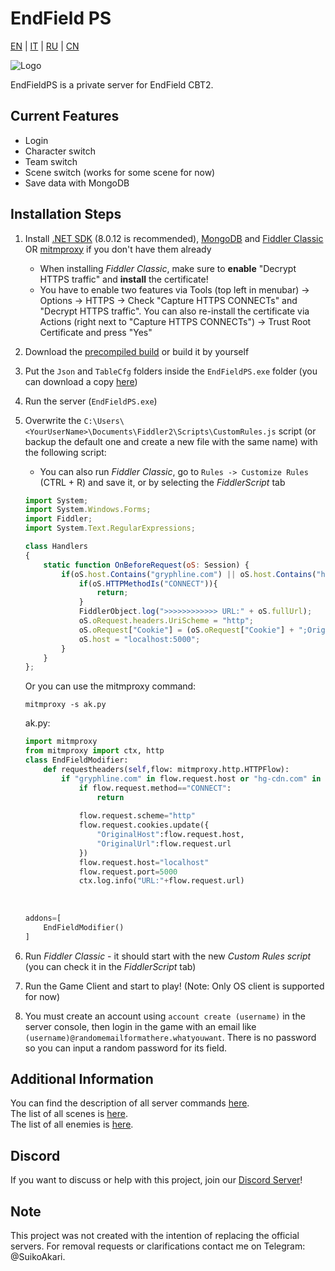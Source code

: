 # EndField PS
[EN](README.md) | [IT](docs/README_it-IT.md) | [RU](docs/README_ru-RU.md) | [CN](docs/README_zh-CN.md)

![Logo](https://socialify.git.ci/SuikoAkari/EndFieldPS/image?custom_description=Private+server+for+EndField&amp;description=1&amp;font=Jost&amp;forks=1&amp;issues=1&amp;language=1&amp;logo=https%3A%2F%2Farknights.wiki.gg%2Fimages%2F3%2F31%2FArknights_Endfield_logo.png&amp;name=1&amp;pattern=Circuit+Board&amp;pulls=1&amp;stargazers=1&amp;theme=Dark)

EndFieldPS is a private server for EndField CBT2.

## Current Features

* Login
* Character switch
* Team switch
* Scene switch (works for some scene for now)
* Save data with MongoDB

## Installation Steps

1. Install [.NET SDK](https://dotnet.microsoft.com/en-us/download) (8.0.12 is recommended), [MongoDB](https://www.mongodb.com/try/download/community) and [Fiddler Classic](https://www.telerik.com/fiddler/fiddler-classic) OR [mitmproxy](https://mitmproxy.org/) if you don't have them already
   * When installing *Fiddler Classic*, make sure to **enable** "Decrypt HTTPS traffic" and **install** the certificate!
   * You have to enable two features via Tools (top left in menubar) -> Options -> HTTPS -> Check "Capture HTTPS CONNECTs" and "Decrypt HTTPS traffic". You can also re-install the certificate via Actions (right next to "Capture HTTPS CONNECTs") -> Trust Root Certificate and press "Yes"
2. Download the [precompiled build](https://github.com/SuikoAkari/EndFieldPS/releases/latest) or build it by yourself
3. Put the `Json` and `TableCfg` folders inside the `EndFieldPS.exe` folder (you can download a copy [here](https://github.com/PotRooms/EndFieldData/tree/main))
4. Run the server (`EndFieldPS.exe`)
5. Overwrite the `C:\Users\<YourUserName>\Documents\Fiddler2\Scripts\CustomRules.js` script (or backup the default one and create a new file with the same name) with the following script:
    * You can also run *Fiddler Classic*, go to `Rules -> Customize Rules` (CTRL + R) and save it, or by selecting the *FiddlerScript* tab

    ```javascript
    import System;
    import System.Windows.Forms;
    import Fiddler;
    import System.Text.RegularExpressions;

    class Handlers
    {
        static function OnBeforeRequest(oS: Session) {
            if(oS.host.Contains("gryphline.com") || oS.host.Contains("hg-cdn.com")) {
                if(oS.HTTPMethodIs("CONNECT")){
                    return;
                }
                FiddlerObject.log(">>>>>>>>>>>> URL:" + oS.fullUrl);
                oS.oRequest.headers.UriScheme = "http";
                oS.oRequest["Cookie"] = (oS.oRequest["Cookie"] + ";OriginalHost=" + oS.host + ";OriginalUrl=" + oS.fullUrl);
                oS.host = "localhost:5000";
            }
        }
    };
    ```

    Or you can use the mitmproxy command:

    ```shell
    mitmproxy -s ak.py
    ```

    ak.py:

    ```py
    import mitmproxy
    from mitmproxy import ctx, http
    class EndFieldModifier:
        def requestheaders(self,flow: mitmproxy.http.HTTPFlow):
            if "gryphline.com" in flow.request.host or "hg-cdn.com" in flow.request.host:
                if flow.request.method=="CONNECT":
                    return
                
                flow.request.scheme="http"
                flow.request.cookies.update({
                    "OriginalHost":flow.request.host,
                    "OriginalUrl":flow.request.url
                })
                flow.request.host="localhost"
                flow.request.port=5000
                ctx.log.info("URL:"+flow.request.url)
                
                
                
    addons=[
        EndFieldModifier()
    ]
    ```

6. Run *Fiddler Classic* - it should start with the new *Custom Rules script* (you can check it in the *FiddlerScript* tab)
7. Run the Game Client and start to play! (Note: Only OS client is supported for now)
8. You must create an account using `account create (username)` in the server console, then login in the game with an email like `(username)@randomemailformathere.whatyouwant`. There is no password so you can input a random password for its field.

## Additional Information

You can find the description of all server commands [here](docs/CommandList/commands_en-US.md).<br>
The list of all scenes is [here](docs/LevelsTable.md).<br>
The list of all enemies is [here](docs/EnemiesTable.md).

## Discord

If you want to discuss or help with this project, join our [Discord Server](https://discord.gg/gPvqhfdMU6)!

## Note

This project was not created with the intention of replacing the official servers. For removal requests or clarifications contact me on Telegram: @SuikoAkari.
